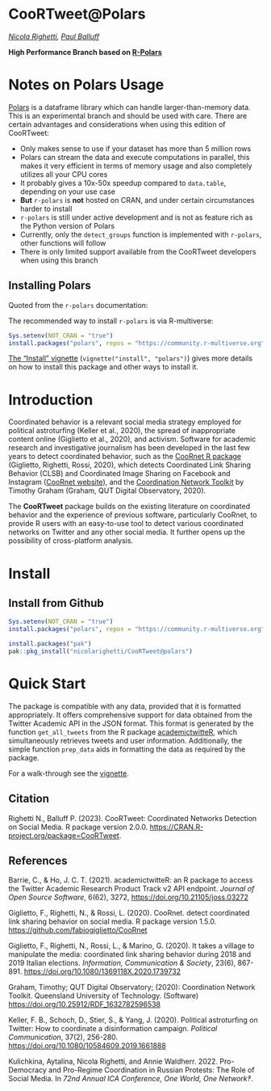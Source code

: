 # CooRTweet@Polars
*[Nicola Righetti](https://github.com/nicolarighetti), [Paul Balluff](https://github.com/mrwunderbar666)*

**High Performance Branch based on [R-Polars](https://pola-rs.github.io/r-polars/index.html)**

# Notes on Polars Usage

[Polars](https://pola.rs/) is a dataframe library which can handle larger-than-memory data. This is an experimental branch and should be used with care. There are certain advantages and considerations when using this edition of CooRTweet:

- Only makes sense to use if your dataset has more than 5 million rows
- Polars can stream the data and execute computations in parallel, this makes it very efficient in terms of memory usage and also completely utilizes all your CPU cores
- It probably gives a 10x-50x speedup compared to `data.table`, depending on your use case
- **But** `r-polars` is **not** hosted on CRAN, and under certain circumstances harder to install
- `r-polars` is still under active development and is not as feature rich as the Python version of Polars
- Currently, only the `detect_groups` function is implemented with `r-polars`, other functions will follow
- There is only limited support available from the CooRTweet developers when using this branch

## Installing Polars

Quoted from the `r-polars` documentation:

The recommended way to install `r-polars` is via R-multiverse:

``` r
Sys.setenv(NOT_CRAN = "true")
install.packages("polars", repos = "https://community.r-multiverse.org")
```

[The “Install”
vignette](https://pola-rs.github.io/r-polars/vignettes/install.html)
(`vignette("install", "polars")`) gives more details on how to install
this package and other ways to install it.

# Introduction

Coordinated behavior is a relevant social media strategy employed for political astroturfing (Keller et al., 2020), the spread of inappropriate content online (Giglietto et al., 2020), and activism. Software for academic research and investigative journalism has been developed in the last few years to detect coordinated behavior, such as the [CooRnet R package](https://github.com/fabiogiglietto/CooRnet) (Giglietto, Righetti, Rossi, 2020), which detects Coordinated Link Sharing Behavior (CLSB) and Coordinated Image Sharing on Facebook and Instagram ([CooRnet website](http://coornet.org)), and the [Coordination Network Toolkit](https://github.com/QUT-Digital-Observatory/coordination-network-toolkit/blob/main/README.md) by Timothy Graham (Graham, QUT Digital Observatory, 2020).

The **CooRTweet** package builds on the existing literature on coordinated behavior and the experience of previous software, particularly CooRnet, to provide R users with an easy-to-use tool to detect various coordinated networks on Twitter and any other social media. It further opens up the possibility of cross-platform analysis. 


# Install

## Install from Github

```r
Sys.setenv(NOT_CRAN = "true")
install.packages("polars", repos = "https://community.r-multiverse.org")

install.packages("pak")
pak::pkg_install("nicolarighetti/CooRTweet@polars")
```

# Quick Start

The package is compatible with any data, provided that it is formatted appropriately. It offers comprehensive support for data obtained from the Twitter Academic API in the JSON format. This format is generated by the function `get_all_tweets` from the R package [academictwitteR](https://github.com/cjbarrie/academictwitteR), which simultaneously retrieves tweets and user information. Additionally, the simple function `prep_data` aids in formatting the data as required by the package.

For a walk-through see the [vignette](https://github.com/nicolarighetti/CooRTweet/blob/master/vignettes/vignette.md).

## Citation

Righetti N., Balluff P. (2023). CooRTweet: Coordinated Networks Detection on Social Media. R package version 2.0.0. https://CRAN.R-project.org/package=CooRTweet.


## References

Barrie, C., & Ho, J. C. T. (2021). academictwitteR: an R package to access the Twitter Academic Research Product Track v2 API endpoint. *Journal of Open Source Software*, 6(62), 3272, https://doi.org/10.21105/joss.03272

Giglietto, F., Righetti, N., & Rossi, L. (2020). CooRnet. detect coordinated link sharing behavior on social media. R package version 1.5.0. https://github.com/fabiogiglietto/CooRnet
  
Giglietto, F., Righetti, N., Rossi, L., & Marino, G. (2020). It takes a village to manipulate the media: coordinated link sharing behavior during 2018 and 2019 Italian elections. *Information, Communication & Society*, 23(6), 867-891. https://doi.org/10.1080/1369118X.2020.1739732

Graham, Timothy; QUT Digital Observatory; (2020): Coordination Network Toolkit. Queensland University of Technology. (Software) https://doi.org/10.25912/RDF_1632782596538

Keller, F. B., Schoch, D., Stier, S., & Yang, J. (2020). Political astroturfing on Twitter: How to coordinate a disinformation campaign. *Political Communication*, 37(2), 256-280. https://doi.org/10.1080/10584609.2019.1661888 

Kulichkina, Aytalina, Nicola Righetti, and Annie Waldherr. 2022. Pro-Democracy and Pro-Regime Coordination in Russian Protests: The Role of Social Media. In *72nd Annual ICA Conference, One World, One Network‽*.
